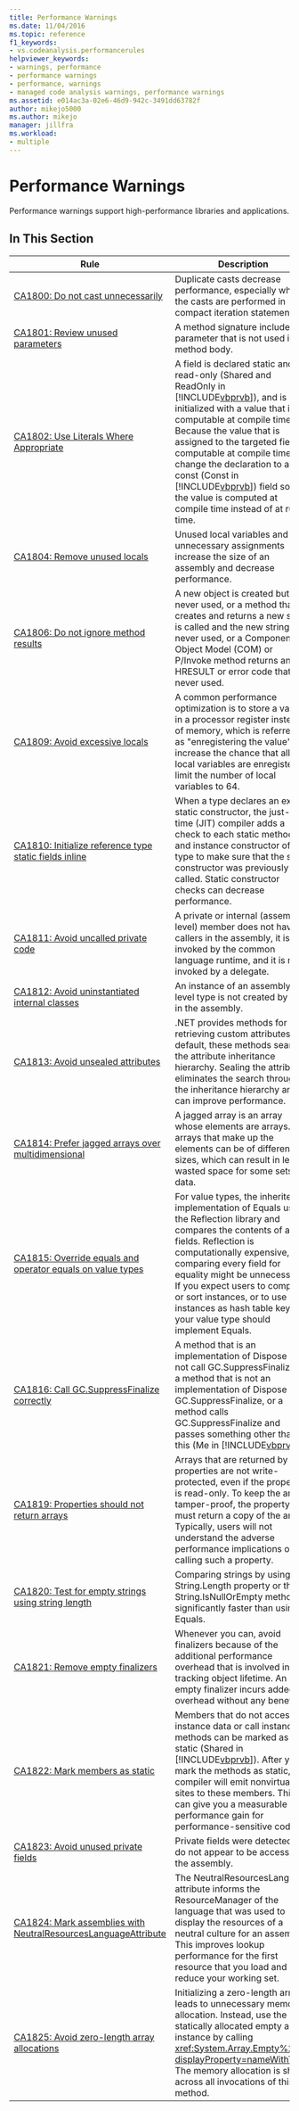 ```yaml
---
title: Performance Warnings
ms.date: 11/04/2016
ms.topic: reference
f1_keywords:
- vs.codeanalysis.performancerules
helpviewer_keywords:
- warnings, performance
- performance warnings
- performance, warnings
- managed code analysis warnings, performance warnings
ms.assetid: e014ac3a-02e6-46d9-942c-3491dd63782f
author: mikejo5000
ms.author: mikejo
manager: jillfra
ms.workload:
- multiple
---
```

# Performance Warnings
Performance warnings support high-performance libraries and applications.

## In This Section

| Rule | Description |
| - | - |
| [CA1800: Do not cast unnecessarily](../code-quality/ca1800.md) | Duplicate casts decrease performance, especially when the casts are performed in compact iteration statements. |
| [CA1801: Review unused parameters](../code-quality/ca1801.md) | A method signature includes a parameter that is not used in the method body. |
| [CA1802: Use Literals Where Appropriate](../code-quality/ca1802.md) | A field is declared static and read-only (Shared and ReadOnly in [!INCLUDE[vbprvb](../code-quality/includes/vbprvb_md.md)]), and is initialized with a value that is computable at compile time. Because the value that is assigned to the targeted field is computable at compile time, change the declaration to a const (Const in [!INCLUDE[vbprvb](../code-quality/includes/vbprvb_md.md)]) field so that the value is computed at compile time instead of at run time. |
| [CA1804: Remove unused locals](../code-quality/ca1804.md) | Unused local variables and unnecessary assignments increase the size of an assembly and decrease performance. |
| [CA1806: Do not ignore method results](../code-quality/ca1806.md) | A new object is created but never used, or a method that creates and returns a new string is called and the new string is never used, or a Component Object Model (COM) or P/Invoke method returns an HRESULT or error code that is never used. |
| [CA1809: Avoid excessive locals](../code-quality/ca1809.md) | A common performance optimization is to store a value in a processor register instead of memory, which is referred to as "enregistering the value".  To increase the chance that all local variables are enregistered, limit the number of local variables to 64. |
| [CA1810: Initialize reference type static fields inline](../code-quality/ca1810.md) | When a type declares an explicit static constructor, the just-in-time (JIT) compiler adds a check to each static method and instance constructor of the type to make sure that the static constructor was previously called. Static constructor checks can decrease performance. |
| [CA1811: Avoid uncalled private code](../code-quality/ca1811.md) | A private or internal (assembly-level) member does not have callers in the assembly, it is not invoked by the common language runtime, and it is not invoked by a delegate. |
| [CA1812: Avoid uninstantiated internal classes](../code-quality/ca1812.md) | An instance of an assembly-level type is not created by code in the assembly. |
| [CA1813: Avoid unsealed attributes](../code-quality/ca1813.md) | .NET provides methods for retrieving custom attributes. By default, these methods search the attribute inheritance hierarchy. Sealing the attribute eliminates the search through the inheritance hierarchy and can improve performance. |
| [CA1814: Prefer jagged arrays over multidimensional](../code-quality/ca1814.md) | A jagged array is an array whose elements are arrays. The arrays that make up the elements can be of different sizes, which can result in less wasted space for some sets of data. |
| [CA1815: Override equals and operator equals on value types](../code-quality/ca1815.md) | For value types, the inherited implementation of Equals uses the Reflection library and compares the contents of all fields. Reflection is computationally expensive, and comparing every field for equality might be unnecessary. If you expect users to compare or sort instances, or to use instances as hash table keys, your value type should implement Equals. |
| [CA1816: Call GC.SuppressFinalize correctly](../code-quality/ca1816.md) | A method that is an implementation of Dispose does not call GC.SuppressFinalize, or a method that is not an implementation of Dispose calls GC.SuppressFinalize, or a method calls GC.SuppressFinalize and passes something other than this (Me in [!INCLUDE[vbprvb](../code-quality/includes/vbprvb_md.md)]). |
| [CA1819: Properties should not return arrays](../code-quality/ca1819.md) | Arrays that are returned by properties are not write-protected, even if the property is read-only. To keep the array tamper-proof, the property must return a copy of the array. Typically, users will not understand the adverse performance implications of calling such a property. |
| [CA1820: Test for empty strings using string length](../code-quality/ca1820.md) | Comparing strings by using the String.Length property or the String.IsNullOrEmpty method is significantly faster than using Equals. |
| [CA1821: Remove empty finalizers](../code-quality/ca1821.md) | Whenever you can, avoid finalizers because of the additional performance overhead that is involved in tracking object lifetime. An empty finalizer incurs added overhead without any benefit. |
| [CA1822: Mark members as static](../code-quality/ca1822.md) | Members that do not access instance data or call instance methods can be marked as static (Shared in [!INCLUDE[vbprvb](../code-quality/includes/vbprvb_md.md)]). After you mark the methods as static, the compiler will emit nonvirtual call sites to these members. This can give you a measurable performance gain for performance-sensitive code. |
| [CA1823: Avoid unused private fields](../code-quality/ca1823.md) | Private fields were detected that do not appear to be accessed in the assembly. |
| [CA1824: Mark assemblies with NeutralResourcesLanguageAttribute](../code-quality/ca1824.md) | The NeutralResourcesLanguage attribute informs the ResourceManager of the language that was used to display the resources of a neutral culture for an assembly. This improves lookup performance for the first resource that you load and can reduce your working set. |
| [CA1825: Avoid zero-length array allocations](../code-quality/ca1825.md) | Initializing a zero-length array leads to unnecessary memory allocation. Instead, use the statically allocated empty array instance by calling <xref:System.Array.Empty%2A?displayProperty=nameWithType>. The memory allocation is shared across all invocations of this method. |
